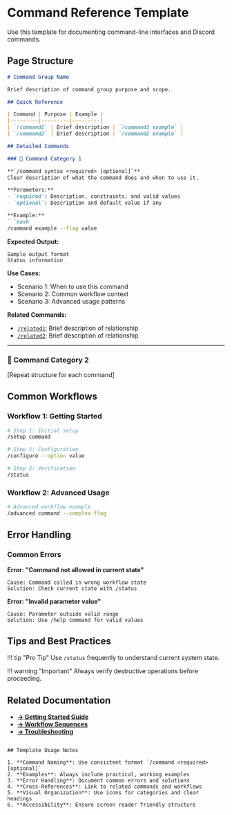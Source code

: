 # Command Reference Template

Use this template for documenting command-line interfaces and Discord commands.

## Page Structure

```markdown
# Command Group Name

Brief description of command group purpose and scope.

## Quick Reference

| Command | Purpose | Example |
|---------|---------|---------|
| `/command1` | Brief description | `/command1 example` |
| `/command2` | Brief description | `/command2 example` |

## Detailed Commands

### 🎯 Command Category 1

**`/command syntax <required> [optional]`**
Clear description of what the command does and when to use it.

**Parameters:**
- `required`: Description, constraints, and valid values
- `optional`: Description and default value if any

**Example:**
```bash
/command example --flag value
```

**Expected Output:**
```
Sample output format
Status information
```

**Use Cases:**
- Scenario 1: When to use this command
- Scenario 2: Common workflow context
- Scenario 3: Advanced usage patterns

**Related Commands:**
- [`/related1`](#related1): Brief description of relationship
- [`/related2`](#related2): Brief description of relationship

---

### 🔧 Command Category 2

[Repeat structure for each command]

## Common Workflows

### Workflow 1: Getting Started
```bash
# Step 1: Initial setup
/setup command

# Step 2: Configuration
/configure --option value

# Step 3: Verification
/status
```

### Workflow 2: Advanced Usage
```bash
# Advanced workflow example
/advanced command --complex-flag
```

## Error Handling

### Common Errors

**Error: "Command not allowed in current state"**
```
Cause: Command called in wrong workflow state
Solution: Check current state with /status
```

**Error: "Invalid parameter value"**
```
Cause: Parameter outside valid range
Solution: Use /help command for valid values
```

## Tips and Best Practices

!!! tip "Pro Tip"
    Use `/status` frequently to understand current system state.

!!! warning "Important"
    Always verify destructive operations before proceeding.

## Related Documentation

- [**→ Getting Started Guide**](../getting-started/quick-start.md)
- [**→ Workflow Sequences**](../user-guide/workflow-sequences.md)
- [**→ Troubleshooting**](../user-guide/troubleshooting.md)
```

## Template Usage Notes

1. **Command Naming**: Use consistent format `/command <required> [optional]`
2. **Examples**: Always include practical, working examples
3. **Error Handling**: Document common errors and solutions
4. **Cross-References**: Link to related commands and workflows
5. **Visual Organization**: Use icons for categories and clear headings
6. **Accessibility**: Ensure screen reader friendly structure